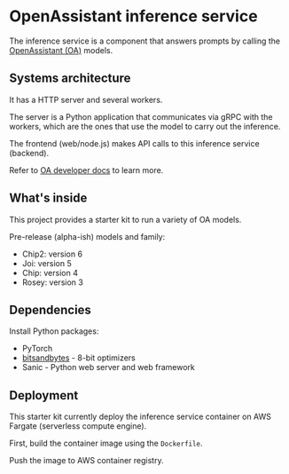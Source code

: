 # OpenAssistant inference service

The inference service is a component that answers prompts by calling the [OpenAssistant (OA)](https://github.com/LAION-AI/Open-Assistant) models.

## Systems architecture

It has a HTTP server and several workers.

The server is a Python application that communicates via gRPC with the
workers, which are the ones that use the model to carry out the inference.

The frontend (web/node.js) makes API calls to this inference service (backend).

Refer to [OA developer docs](https://projects.laion.ai/Open-Assistant/docs/guides/developers) to learn more.

## What's inside

This project provides a starter kit to run a variety of OA models.

Pre-release (alpha-ish) models and family:
- Chip2: version 6
- Joi: version 5
- Chip: version 4
- Rosey: version 3

## Dependencies

Install Python packages:

- PyTorch
- [bitsandbytes](https://bitsandbytes.readthedocs.io/en/latest/) - 8-bit optimizers
- Sanic - Python web server and web framework

## Deployment

This starter kit currently deploy the inference service container on AWS Fargate
(serverless compute engine).

First, build the container image using the `Dockerfile`.

Push the image to AWS container registry.
